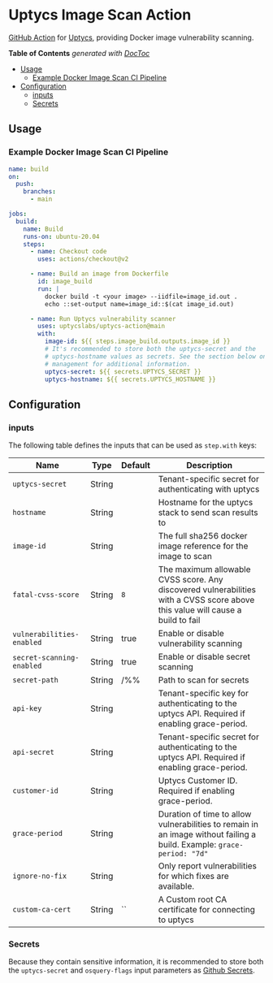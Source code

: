 # Uptycs Image Scan Action

[GitHub Action](https://github.com/features/actions) for [Uptycs](https://github.com/uptycslabs/uptycs-action), providing Docker image vulnerability scanning.

<!-- START doctoc generated TOC please keep comment here to allow auto update -->
<!-- DON'T EDIT THIS SECTION, INSTEAD RE-RUN doctoc TO UPDATE -->
**Table of Contents**  *generated with [DocToc](https://github.com/thlorenz/doctoc)*

- [Usage](#usage)
  - [Example Docker Image Scan CI Pipeline](#example-docker-image-scan-ci-pipeline)
- [Configuration](#configuration)
  - [inputs](#inputs)
  - [Secrets](#secrets)

<!-- END doctoc generated TOC please keep comment here to allow auto update -->

## Usage

### Example Docker Image Scan CI Pipeline

```yaml
name: build
on:
  push:
    branches:
      - main

jobs:
  build:
    name: Build
    runs-on: ubuntu-20.04
    steps:
      - name: Checkout code
        uses: actions/checkout@v2

      - name: Build an image from Dockerfile
        id: image_build
        run: |
          docker build -t <your image> --iidfile=image_id.out .
          echo ::set-output name=image_id::$(cat image_id.out)

      - name: Run Uptycs vulnerability scanner
        uses: uptycslabs/uptycs-action@main
        with:
          image-id: ${{ steps.image_build.outputs.image_id }}
          # It's recommended to store both the uptycs-secret and the
          # uptycs-hostname values as secrets. See the section below on secrets
          # management for additional information.
          uptycs-secret: ${{ secrets.UPTYCS_SECRET }}
          uptycs-hostname: ${{ secrets.UPTYCS_HOSTNAME }}
```

## Configuration

### inputs

The following table defines the inputs that can be used as `step.with` keys:

| Name                      | Type    | Default                            | Description                                                                           |
|---------------------------|---------|------------------------------------|---------------------------------------------------------------------------------------|
| `uptycs-secret`           | String  |                                    | Tenant-specific secret for authenticating with uptycs                                 |
| `hostname`                | String  |                                    | Hostname for the uptycs stack to send scan results to                                 |
| `image-id`                | String  |                                    | The full sha256 docker image reference for the image to scan                          |
| `fatal-cvss-score`        | String  | `8`                                | The maximum allowable CVSS score. Any discovered vulnerabilities with a CVSS score above this value will cause a build to fail |
| `vulnerabilities-enabled` | String  | true                               | Enable or disable vulnerability scanning                                              |
| `secret-scanning-enabled` | String  | true                               | Enable or disable secret scanning                                                     |
| `secret-path`             | String  | /%%                                | Path to scan for secrets                                                              |
| `api-key`                 | String  |                                    | Tenant-specific key for authenticating to the uptycs API. Required if enabling grace-period. |
| `api-secret`              | String  |                                    | Tenant-specific secret for authenticating to the uptycs API. Required if enabling grace-period. |
| `customer-id`             | String  |                                    | Uptycs Customer ID. Required if enabling grace-period.                                |
| `grace-period`            | String  |                                    | Duration of time to allow vulnerabilities to remain in an image without failing a build. Example: `grace-period: "7d"` |
| `ignore-no-fix`           | String  |                                    |  Only report vulnerabilities for which fixes are available.                           |
| `custom-ca-cert`          | String  | ``                                 | A Custom root CA certificate for connecting to uptycs |

### Secrets

Because they contain sensitive information, it is recommended to store both the `uptycs-secret` and `osquery-flags` input parameters as [Github Secrets](https://docs.github.com/en/actions/security-guides/encrypted-secrets).
